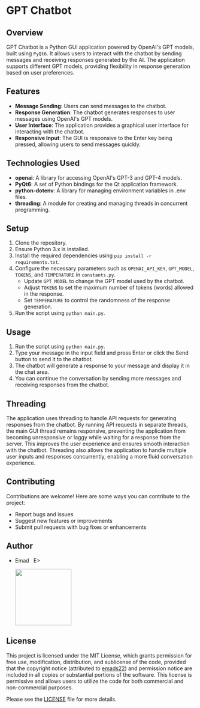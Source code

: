 # GPT Chatbot

## Overview
GPT Chatbot is a Python GUI application powered by OpenAI's GPT models, built using `PyQt6`. It allows users to interact with the chatbot by sending messages and receiving responses generated by the AI. The application supports different GPT models, providing flexibility in response generation based on user preferences.

## Features
- **Message Sending**: Users can send messages to the chatbot.
- **Response Generation**: The chatbot generates responses to user messages using OpenAI's GPT models.
- **User Interface**: The application provides a graphical user interface for interacting with the chatbot.
- **Responsive Input**: The GUI is responsive to the Enter key being pressed, allowing users to send messages quickly.

## Technologies Used
- **openai**: A library for accessing OpenAI's GPT-3 and GPT-4 models.
- **PyQt6**: A set of Python bindings for the Qt application framework.
- **python-dotenv**: A library for managing environment variables in .env files.
- **threading**: A module for creating and managing threads in concurrent programming.

## Setup
1. Clone the repository.
2. Ensure Python 3.x is installed.
3. Install the required dependencies using `pip install -r requirements.txt`.
4. Configure the necessary parameters such as `OPENAI_API_KEY`, `GPT_MODEL`, `TOKENS`, and `TEMPERATURE` in `constants.py`.
   - Update `GPT_MODEL` to change the GPT model used by the chatbot.
   - Adjust `TOKENS` to set the maximum number of tokens (words) allowed in the response.
   - Set `TEMPERATURE` to control the randomness of the response generation.
5. Run the script using `python main.py`.

## Usage
1. Run the script using `python main.py`.
2. Type your message in the input field and press Enter or click the Send button to send it to the chatbot.
3. The chatbot will generate a response to your message and display it in the chat area.
4. You can continue the conversation by sending more messages and receiving responses from the chatbot.

## Threading
The application uses threading to handle API requests for generating responses from the chatbot. By running API requests in separate threads, the main GUI thread remains responsive, preventing the application from becoming unresponsive or laggy while waiting for a response from the server. This improves the user experience and ensures smooth interaction with the chatbot. Threading also allows the application to handle multiple user inputs and responses concurrently, enabling a more fluid conversation experience.

## Contributing
Contributions are welcome! Here are some ways you can contribute to the project:
- Report bugs and issues
- Suggest new features or improvements
- Submit pull requests with bug fixes or enhancements

## Author
- Emad &nbsp; E>
  
  [<img src="https://img.shields.io/badge/GitHub-Profile-blue?logo=github" width="150">](https://github.com/emads22)

## License
This project is licensed under the MIT License, which grants permission for free use, modification, distribution, and sublicense of the code, provided that the copyright notice (attributed to [emads22](https://github.com/emads22)) and permission notice are included in all copies or substantial portions of the software. This license is permissive and allows users to utilize the code for both commercial and non-commercial purposes.

Please see the [LICENSE](LICENSE) file for more details.